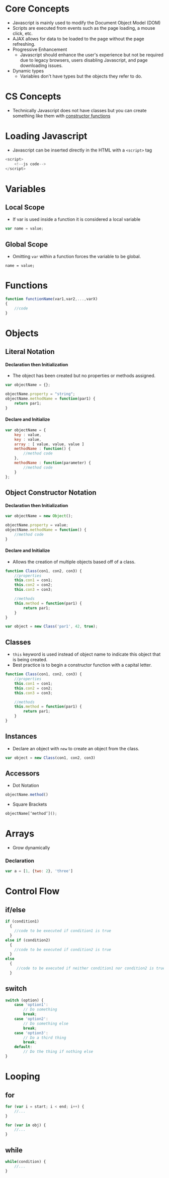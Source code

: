 # Core Concepts
* Javascript is mainly used to modify the Document Object Model (DOM)
* Scripts are executed from events such as the page loading, a mouse click, etc.
* AJAX allows for data to be loaded to the page without the page refreshing.
* Progressive Enhancement
    * Javascript should enhance the user's experience but not be required due to legacy browsers, users disabling Javascript, and page downloading issues.
* Dynamic types
    * Variables don't have types but the objects they refer to do.

# CS Concepts
* Technically Javascript does not have classes but you can create something like them with [constructor functions](#classes)

# Loading Javascript
* Javascript can be inserted directly in the HTML with a `<script>` tag

```js
<script>
    <!--js code-->
</script>
```

# Variables
## Local Scope
* If var is used inside a function it is considered a local variable
```js
var name = value;
```

## Global Scope
* Omitting `var` within a function forces the variable to be global.
```
name = value;
```

# Functions
```js
function functionName(var1,var2,...,varX) 
{
    //code 
}
```

# Objects

## Literal Notation

#### Declaration then Initialization
* The object has been created but no properties or methods assigned.
```js
var objectName = {};

objectName.property = "string";
objectName.methodName = function(par1) {
    return par1;
}
```

#### Declare and Initialize
```js
var objectName = {
    key : value,
    key : value,
    array : [ value, value, value ]
    methodName : function() {
    	//method code
    },
    methodName : function(parameter) {
    	//method code
    }
};
```

## Object Constructor Notation
#### Declaration then Initialization
```js
var objectName = new Object();

objectName.property = value;
objectName.methodName = function() {
    //method code
}
```

#### Declare and Initialize
* Allows the creation of multiple objects based off of a class.
```js
function Class(con1, con2, con3) {
    //properties
    this.con1 = con1;
    this.con2 = con2;
    this.con3 = con3;

    //methods
    this.method = function(par1) {
        return par1;
    }
}

var object = new Class('par1', 42, true);
```

## Classes
* `this` keyword is used instead of object name to indicate this object that is being created.
* Best practice is to begin a constructor function with a capital letter.

```js
function Class(con1, con2, con3) {
    //properties
    this.con1 = con1;
    this.con2 = con2;
    this.con3 = con3;

    //methods
    this.method = function(par1) {
        return par1;
    }
}
```

## Instances
* Declare an object with `new` to create an object from the class.

```js
var object = new Class(con1, con2, con3)
```

## Accessors
* Dot Notation
```js
objectName.method()
```

* Square Brackets
```js
objectName[‘method’]();
```

# Arrays
* Grow dynamically

### Declaration

```js
var a = [1, {two: 2}, 'three']
```
# Control Flow
## if/else

```js
if (condition1)
  {
  	//code to be executed if condition1 is true
  }
else if (condition2)
  {
  	//code to be executed if condition2 is true
  }
else
  {
 	 //code to be executed if neither condition1 nor condition2 is true
  }

```

## switch
```js
switch (option) {
    case 'option1':
        // Do something
        break;
    case 'option2':
        // Do something else
        break;
    case 'option3':
        // Do a third thing
        break;
    default:
        // Do the thing if nothing else
}

```

# Looping
## for
```js
for (var i = start; i < end; i++) {
    //...
}
```

```js
for (var in obj) {
    //...
}
```

## while
```js
while(condition) {
    //...
}
```



